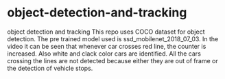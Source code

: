 # object-detection-and-tracking
object detection and tracking
This repo uses COCO dataset for object detection. The pre trained model used is ssd_mobilenet_2018_07_03. 
In the video it can be seen that whenever car crosses red line, the counter is increased. Also white and clack color cars are identified. 
All the cars crossing the lines are not detected because either they are out of frame or the detection of vehicle stops. 
